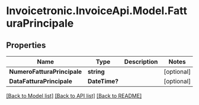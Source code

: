 # Invoicetronic.InvoiceApi.Model.FatturaPrincipale

## Properties

Name | Type | Description | Notes
------------ | ------------- | ------------- | -------------
**NumeroFatturaPrincipale** | **string** |  | [optional] 
**DataFatturaPrincipale** | **DateTime?** |  | [optional] 

[[Back to Model list]](../README.md#documentation-for-models) [[Back to API list]](../README.md#documentation-for-api-endpoints) [[Back to README]](../README.md)

